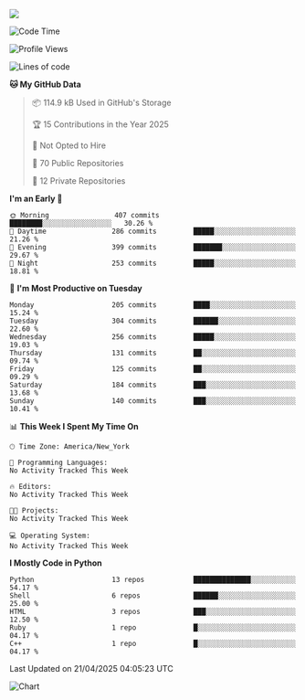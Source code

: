 
![](https://hit.yhype.me/github/profile?user_id=44564111)
<!--START_SECTION:waka-->
![Code Time](http://img.shields.io/badge/Code%20Time-25%20hrs%2048%20mins-blue)

![Profile Views](http://img.shields.io/badge/Profile%20Views-2-blue)

![Lines of code](https://img.shields.io/badge/From%20Hello%20World%20I%27ve%20Written-5.2%20million%20lines%20of%20code-blue)

**🐱 My GitHub Data** 

> 📦 114.9 kB Used in GitHub's Storage 
 > 
> 🏆 15 Contributions in the Year 2025
 > 
> 🚫 Not Opted to Hire
 > 
> 📜 70 Public Repositories 
 > 
> 🔑 12 Private Repositories 
 > 
**I'm an Early 🐤** 

```text
🌞 Morning                407 commits         ████████░░░░░░░░░░░░░░░░░   30.26 % 
🌆 Daytime                286 commits         █████░░░░░░░░░░░░░░░░░░░░   21.26 % 
🌃 Evening                399 commits         ███████░░░░░░░░░░░░░░░░░░   29.67 % 
🌙 Night                  253 commits         █████░░░░░░░░░░░░░░░░░░░░   18.81 % 
```
📅 **I'm Most Productive on Tuesday** 

```text
Monday                   205 commits         ████░░░░░░░░░░░░░░░░░░░░░   15.24 % 
Tuesday                  304 commits         ██████░░░░░░░░░░░░░░░░░░░   22.60 % 
Wednesday                256 commits         █████░░░░░░░░░░░░░░░░░░░░   19.03 % 
Thursday                 131 commits         ██░░░░░░░░░░░░░░░░░░░░░░░   09.74 % 
Friday                   125 commits         ██░░░░░░░░░░░░░░░░░░░░░░░   09.29 % 
Saturday                 184 commits         ███░░░░░░░░░░░░░░░░░░░░░░   13.68 % 
Sunday                   140 commits         ███░░░░░░░░░░░░░░░░░░░░░░   10.41 % 
```


📊 **This Week I Spent My Time On** 

```text
🕑︎ Time Zone: America/New_York

💬 Programming Languages: 
No Activity Tracked This Week

🔥 Editors: 
No Activity Tracked This Week

🐱‍💻 Projects: 
No Activity Tracked This Week

💻 Operating System: 
No Activity Tracked This Week
```

**I Mostly Code in Python** 

```text
Python                   13 repos            ██████████████░░░░░░░░░░░   54.17 % 
Shell                    6 repos             ██████░░░░░░░░░░░░░░░░░░░   25.00 % 
HTML                     3 repos             ███░░░░░░░░░░░░░░░░░░░░░░   12.50 % 
Ruby                     1 repo              █░░░░░░░░░░░░░░░░░░░░░░░░   04.17 % 
C++                      1 repo              █░░░░░░░░░░░░░░░░░░░░░░░░   04.17 % 
```




 Last Updated on 21/04/2025 04:05:23 UTC
<!--END_SECTION:waka-->
![Chart](https://wakatime.com/share/@Vault108/688d9b71-d249-4f4e-81ef-3dceb97e43a3.svg)

